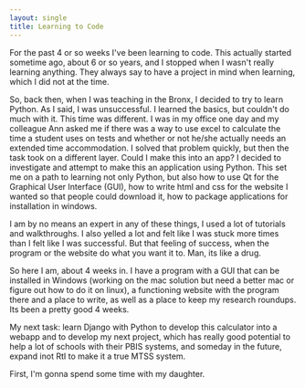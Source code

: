 ```yaml
---
layout: single
title: Learning to Code
---
```


For the past 4 or so weeks I've been learning to code. This actually started sometime ago, about 6 or so years, and I stopped when I wasn't really learning anything.  They always say to have a project in mind when learning, which I did not at the time.  

So, back then, when I was teaching in the Bronx, I decided to try to learn Python.  As I said, I was unsuccessful.  I learned the basics, but couldn't do much with it.  This time was different.  I was in my office one day and my colleague Ann asked me if there was a way to use excel to calculate the time a student uses on tests and whether or not he/she actually needs an extended time accommodation.  I solved that problem quickly, but then the task took on a different layer.  Could I make this into an app? I decided to investigate and attempt to make this an application using Python.  This set me on a path to learning not only Python, but also how to use Qt for the Graphical User Interface (GUI), how to write html and css for the website I wanted so that people could download it, how to package applications for installation in windows.  

I am by no means an expert in any of these things, I used a lot of tutorials and walkthroughs.  I also yelled a lot and felt like I was stuck more times than I felt like I was successful. But that feeling of success, when the program or the website do what you want it to. Man, its like a drug.  

So here I am, about 4 weeks in. I have a program with a GUI that can be installed in Windows (working on the mac solution but need a better mac or figure out how to do it on linux), a functioning website with the program there and a place to write, as well as a place to keep my research roundups. 
Its been a pretty good 4 weeks.  

My next task: learn Django with Python to develop this calculator into a webapp and to develop my next project, which has really good potential to help a lot of schools with their PBIS systems, and someday in the future, expand inot RtI to make it a true MTSS system.  

First, I'm gonna spend some time with my daughter.   
